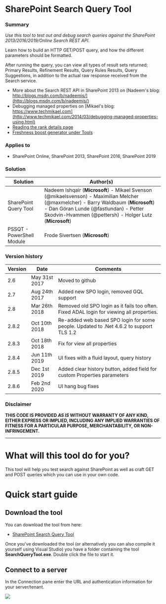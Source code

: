 # SharePoint Search Query Tool #

### Summary ###
*Use this tool to test out and debug search queries against the SharePoint 2013/2016/2019/Online Search REST API.*

Learn how to build an HTTP GET/POST query, and how the different parameters should be formatted.

After running the query, you can view all types of result sets returned; Primary Results, Refinement Results, Query Rules Results, Query Suggestions, in addition to the actual raw response received from the Search service.

* More about the Search REST API in SharePoint 2013 on [Nadeem's blog: http://blogs.msdn.com/b/nadeemis/](http://blogs.msdn.com/b/nadeemis/)
* Debugging managed properties on [Mikael's blog: https://www.techmikael.com](http://www.techmikael.com/2014/03/debugging-managed-properties-using.html)
* [Reading the rank details page](https://powersearching.wordpress.com/2013/01/25/explain-rank-in-sharepoint-2013-search/)
* [Freshness boost generator under Tools](http://www.techmikael.com/2013/10/adding-freshness-boost-to-sharepoint.html)

### Applies to ###
-  SharePoint Online, SharePoint 2013, SharePoint 2016, SharePoint 2019

### Solution ###
Solution | Author(s)
---------|----------
SharePoint Query Tool | Nadeem Ishqair (**Microsoft**) - Mikael Svenson (@mikaelsvenson) - Maximilian Melcher (@maxmelcher) - Barry Waldbaum (**Microsoft**) - Dan Göran Lunde (@fastlundan) - Petter Skodvin-Hvammen (@pettersh) - Holger Lutz (**Microsoft**)
PSSQT - PowerShell Module | Frode Sivertsen (**Microsoft**)

### Version history ###
Version  | Date | Comments
---------| -----| --------
2.6 | May 31st 2017 | Moved to github
2.7 | Aug 24th 2017 | Added new SPO login, removed GQL support
2.8 | Mar 26th 2018 | Removed old SPO login as it fails too often. Fixed ADAL login for viewing all properties.
2.8.2 | Oct 10th 2018 | Re-added web based SPO login for some people. Updated to .Net 4.6.2 to support TLS 1.2
2.8.3 | Oct 18th 2018 | Fix for view all properties
2.8.4 | Jun 11th 2019 | UI fixes with a fluid layout, query history
2.8.5 | Dec 1st 2019 | Added clear history button, added field for custom Properties parameters
2.8.6 | Feb 2nd 2020 | UI hang bug fixes

### Disclaimer ###
**THIS CODE IS PROVIDED *AS IS* WITHOUT WARRANTY OF ANY KIND, EITHER EXPRESS OR IMPLIED, INCLUDING ANY IMPLIED WARRANTIES OF FITNESS FOR A PARTICULAR PURPOSE, MERCHANTABILITY, OR NON-INFRINGEMENT.**

----------

# What will this tool do for you? #

This tool will help you test search against SharePoint as well as craft GET and POST queries which you can use in your own code.

# Quick start guide #
## Download the tool ##
You can download the tool from here:
 - [SharePoint Search Query Tool](https://github.com/SharePoint/PnP-Tools/releases)

Once you've downloaded the tool (or alternatively you can also compile it yourself using Visual Studio) you have a folder containing the tool **SearchQueryTool.exe**. Double click the file to start it.

## Connect to a server ##
In the Connection pane enter the URL and authentication information for your server/tenant.

<img src="https://telemetry.sharepointpnp.com/pnp-tools/solutions/sharepoint-searchquerytool" /> 


